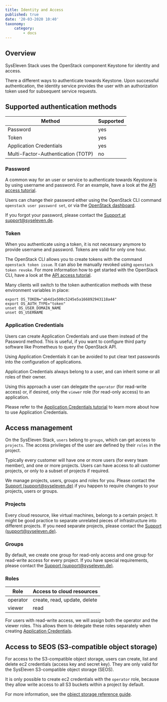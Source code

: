 ```yaml
---
title: Identity and Access
published: true
date: '20-03-2020 10:40'
taxonomy:
    category:
        - docs
---
```


## Overview

SysEleven Stack uses the OpenStack component Keystone for identity and access.

There a different ways to authenticate towards Keystone. Upon successful authentication, the identity service provides the user with an authorization token used for subsequent service requests.

## Supported authentication methods

Method                                     | Supported     |
-------------------------------------------|---------------|
Password                                   | yes |
Token                                      | yes |
Application Credentials                    | yes |
Multi-Factor-Authentication (TOTP)         | no  |

### Password

A common way for an user or service to authenticate towards Keystone is by using username and password. For an example, have a look at the [API access tutorial](../../02.Tutorials/02.api-access/docs.en.md).

Users can change their password either using the OpenStack CLI command `openstack user password set`, or via the [OpenStack dashboard](https://cloud.syseleven.de/).

If you forgot your password, please contact the [Support at support@syseleven.de](../../06.Support/default.en.md).

### Token

When you authenticate using a token, it is not necessary anymore to provide username and password. Tokens are valid for only one hour.

The OpenStack CLI allows you to create tokens with the command `openstack token issue`. It can also be manually revoked using `openstack token revoke`. For more information how to get started with the OpenStack CLI, have a look at the [API access tutorial](../../02.Tutorials/02.api-access/docs.en.md).

Many clients will switch to the token authentication methods with these environment variables in place:

```shell
export OS_TOKEN="ab4d1e500c5245e5a166892943118a44"
export OS_AUTH_TYPE="token"
unset OS_USER_DOMAIN_NAME
unset OS_USERNAME
```

### Application Credentials

Users can create Application Credentials and use them instead of the Password method. This is useful, if you want to configure third party software like Prometheus to query the OpenStack API.

Using Application Credentials it can be avoided to put clear text passwords into the configuration of applications.

Application Credentials always belong to a user, and can inherit some or all roles of their owner.

Using this approach a user can delegate the `operator` (for read-write access) or, if desired, only the `viewer` role (for read-only access) to an application.

Please refer to the [Application Credentials tutorial](../../03.Howtos/13.application-credentials/docs.en.md) to learn more about how to use Application Credentials.

## Access management

On the SysEleven Stack, `users` belong to `groups`, which can get access to `projects`. The access privileges of the user are defined by their `roles` in the project.

Typically every customer will have one or more users (for every team member), and one or more projects. Users can have access to all customer projects, or only to a subset of projects if required.

We manage projects, users, groups and roles for you. Please contact the [Support (support@syseleven.de)](../../06.Support/default.en.md) if you happen to require changes to your projects, users or groups.

### Projects

Every cloud resource, like virtual machines, belongs to a certain project. It might be good practice to separate unrelated pieces of infrastructure into different projects. If you need separate projects, please contact the [Support (support@syseleven.de)](../../06.Support/default.en.md).

### Groups

By default, we create one group for read-only access and one group for read-write access for every project. If you have special requirements, please contact the [Support (support@syseleven.de)](../../06.Support/default.en.md).

### Roles

Role         | Access to cloud resources     |
-------------|-------------------------------|
operator     | create, read, update, delete  |
viewer       | read                          |

For users with read-write access, we will assign both the operator and the viewer roles. This allows them to delegate these roles separately when creating [Application Credentials](../../03.Howtos/13.application-credentials/docs.en.md).

## Access to SEOS (S3-compatible object storage)

For access to the S3-compatible object storage, users can create, list and delete ec2 credentials (access key and secret key). They are only valid for the SysEleven S3-compatible object storage (SEOS).

It is only possible to create ec2 credentials with the `operator` role, because they allow write access to all S3 buckets within a project by default.

For more information, see the [object storage reference guide](../../04.Reference/05.object-storage/docs.en.md).
